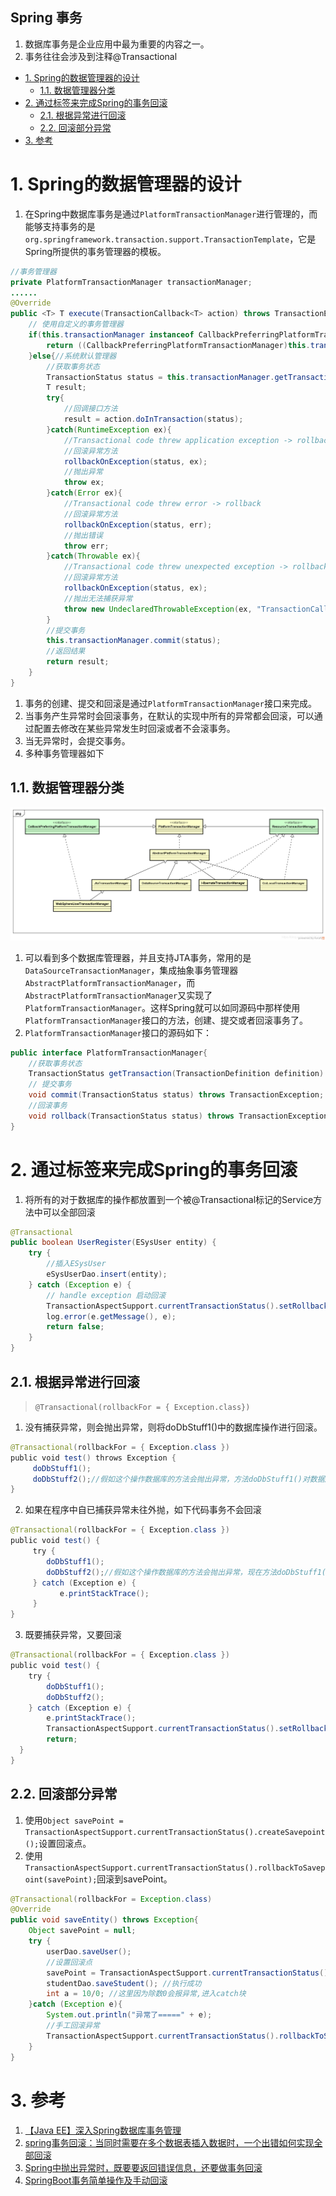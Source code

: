 Spring 事务
---
1. 数据库事务是企业应用中最为重要的内容之一。
2. 事务往往会涉及到注释@Transactional

<!-- TOC -->

- [1. Spring的数据管理器的设计](#1-spring的数据管理器的设计)
	- [1.1. 数据管理器分类](#11-数据管理器分类)
- [2. 通过标签来完成Spring的事务回滚](#2-通过标签来完成spring的事务回滚)
	- [2.1. 根据异常进行回滚](#21-根据异常进行回滚)
	- [2.2. 回滚部分异常](#22-回滚部分异常)
- [3. 参考](#3-参考)

<!-- /TOC -->

# 1. Spring的数据管理器的设计
1. 在Spring中数据库事务是通过`PlatformTransactionManager`进行管理的，而能够支持事务的是`org.springframework.transaction.support.TransactionTemplate`，它是Spring所提供的事务管理器的模板。

```java
//事务管理器
private PlatformTransactionManager transactionManager;
......
@Override
public <T> T execute(TransactionCallback<T> action) throws TransactionException{
	// 使用自定义的事务管理器
	if(this.transactionManager instanceof CallbackPreferringPlatformTransactionManager){
		return ((CallbackPreferringPlatformTransactionManager)this.transactionManager).execute(this,action);
	}else{//系统默认管理器
		//获取事务状态
		TransactionStatus status = this.transactionManager.getTransaction(this);
		T result;
		try{
			//回调接口方法
			result = action.doInTransaction(status);
		}catch(RuntimeException ex){
			//Transactional code threw application exception -> rollback
			//回滚异常方法
			rollbackOnException(status, ex);
			//抛出异常
			throw ex;
		}catch(Error ex){
			//Transactional code threw error -> rollback
			//回滚异常方法
			rollbackOnException(status, err);
			//抛出错误
			throw err;
		}catch(Throwable ex){
			//Transactional code threw unexpected exception -> rollback
			//回滚异常方法
			rollbackOnException(status, ex);
			//抛出无法捕获异常
			throw new UndeclaredThrowableException(ex, "TransactionCallback threw undeclared checked exception");
		}
		//提交事务
		this.transactionManager.commit(status);
		//返回结果
		return result;
	}
}
```

1. 事务的创建、提交和回滚是通过`PlatformTransactionManager`接口来完成。
2. 当事务产生异常时会回滚事务，在默认的实现中所有的异常都会回滚，可以通过配置去修改在某些异常发生时回滚或者不会滚事务。
3. 当无异常时，会提交事务。
4. 多种事务管理器如下

## 1.1. 数据管理器分类
![](img/transaction/1.png)

1. 可以看到多个数据库管理器，并且支持JTA事务，常用的是`DataSourceTransactionManager`，集成抽象事务管理器`AbstractPlatformTransactionManager`，而`AbstractPlatformTransactionManager`又实现了`PlatformTransactionManager`。这样Spring就可以如同源码中那样使用`PlatformTransactionManager`接口的方法，创建、提交或者回滚事务了。
2. `PlatformTransactionManager`接口的源码如下：

```java
public interface PlatformTransactionManager{
    //获取事务状态
    TransactionStatus getTransaction(TransactionDefinition definition) throws TransactionException;
    // 提交事务
    void commit(TransactionStatus status) throws TransactionException;
    //回滚事务
    void rollback(TransactionStatus status) throws TransactionException;
}
```

# 2. 通过标签来完成Spring的事务回滚
1. 将所有的对于数据库的操作都放置到一个被@Transactional标记的Service方法中可以全部回滚
```java
@Transactional
public boolean UserRegister(ESysUser entity) {
	try {
		//插入ESysUser
		eSysUserDao.insert(entity);
	} catch (Exception e) {
		// handle exception 启动回滚
		TransactionAspectSupport.currentTransactionStatus().setRollbackOnly();
		log.error(e.getMessage(), e);
		return false;
	}
}
```
## 2.1. 根据异常进行回滚
>`@Transactional(rollbackFor = { Exception.class})`
1. 没有捕获异常，则会抛出异常，则将doDbStuff1()中的数据库操作进行回滚。

```java
@Transactional(rollbackFor = { Exception.class })    
public void test() throws Exception {    
     doDbStuff1();    
     doDbStuff2();//假如这个操作数据库的方法会抛出异常，方法doDbStuff1()对数据库的操作会回滚。    
}  
```

2. 如果在程序中自已捕获异常未往外抛，如下代码事务不会回滚
```java
@Transactional(rollbackFor = { Exception.class })    
public void test() {    
     try {    
        doDbStuff1();    
        doDbStuff2();//假如这个操作数据库的方法会抛出异常，现在方法doDbStuff1()对数据库的操作  不会回滚。    
     } catch (Exception e) {    
           e.printStackTrace();       
     }    
}
```

3. 既要捕获异常，又要回滚
```java
@Transactional(rollbackFor = { Exception.class })    
public void test() {    
	try {    
		doDbStuff1();
		doDbStuff2();
	} catch (Exception e) {
		e.printStackTrace();
		TransactionAspectSupport.currentTransactionStatus().setRollbackOnly();//就是这一句了，加上之后，如果doDbStuff2()抛了异常,
		return;  
  }    
}
```

## 2.2. 回滚部分异常
1. 使用`Object savePoint = TransactionAspectSupport.currentTransactionStatus().createSavepoint();`设置回滚点。
2. 使用`TransactionAspectSupport.currentTransactionStatus().rollbackToSavepoint(savePoint);`回滚到savePoint。
```java
@Transactional(rollbackFor = Exception.class)
@Override
public void saveEntity() throws Exception{
    Object savePoint = null;
    try {
        userDao.saveUser();
        //设置回滚点
        savePoint = TransactionAspectSupport.currentTransactionStatus().createSavepoint();
        studentDao.saveStudent(); //执行成功
        int a = 10/0; //这里因为除数0会报异常,进入catch块
    }catch (Exception e){
        System.out.println("异常了=====" + e);
        //手工回滚异常
        TransactionAspectSupport.currentTransactionStatus().rollbackToSavepoint(savePoint);
    }
}
```

# 3. 参考
1. <a href = "https://blog.csdn.net/ARPOSPF/article/details/105321290?depth_1-utm_source=distribute.pc_relevant.none-task-blog-OPENSEARCH-2&utm_source=distribute.pc_relevant.none-task-blog-OPENSEARCH-2">【Java EE】深入Spring数据库事务管理</a>
2. <a href = "https://blog.csdn.net/qq_41401062/article/details/102662906">spring事务回滚：当同时需要在多个数据表插入数据时，一个出错如何实现全部回滚</a>
3. <a href = "https://blog.csdn.net/qq_31997407/article/details/77835851">Spring中抛出异常时，既要要返回错误信息，还要做事务回滚</a>
4. <a href = "https://www.cnblogs.com/myitnews/p/12364455.html">SpringBoot事务简单操作及手动回滚</a>